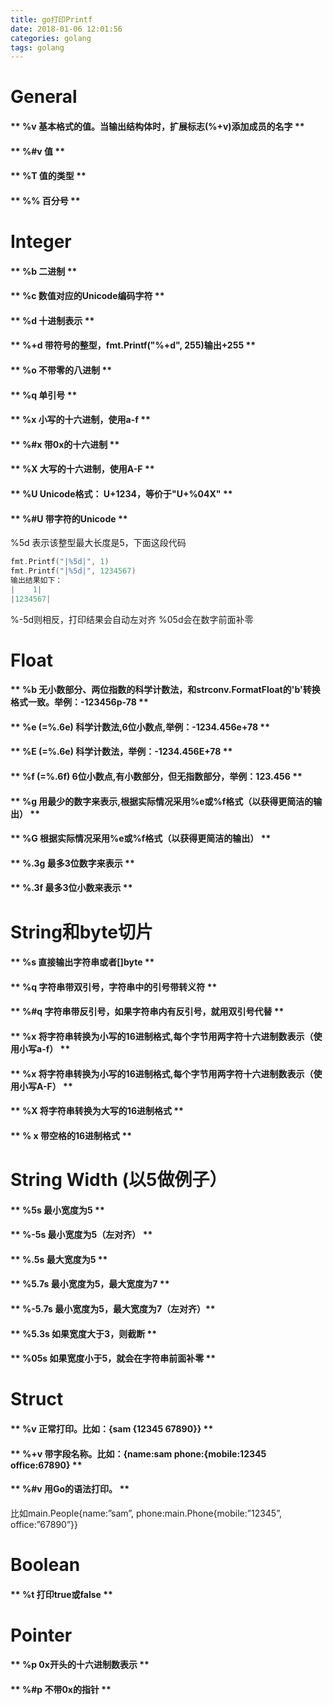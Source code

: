 ```yaml
---
title: go打印Printf
date: 2018-01-06 12:01:56
categories: golang
tags: golang
---
```


# General
#### ** %v 基本格式的值。当输出结构体时，扩展标志(%+v)添加成员的名字 **
#### ** %#v 值 **
#### ** %T 值的类型 **
#### ** %% 百分号 **

# Integer
#### ** %b 二进制 **
#### ** %c   数值对应的Unicode编码字符 **
#### ** %d   十进制表示 **
#### ** %+d 带符号的整型，fmt.Printf("%+d", 255)输出+255 **
#### ** %o 不带零的八进制 **
#### ** %q 单引号 **
#### ** %x 小写的十六进制，使用a-f **
#### ** %#x 带0x的十六进制 **
#### ** %X 大写的十六进制，使用A-F **
#### ** %U Unicode格式： U+1234，等价于"U+%04X" **
#### ** %#U 带字符的Unicode **
 %5d 表示该整型最大长度是5，下面这段代码 
``` go
fmt.Printf("|%5d|", 1)
fmt.Printf("|%5d|", 1234567)
输出结果如下：
|    1|
|1234567|  
```
%-5d则相反，打印结果会自动左对齐
%05d会在数字前面补零

# Float
#### ** %b 无小数部分、两位指数的科学计数法，和strconv.FormatFloat的'b'转换格式一致。举例：-123456p-78 **
#### ** %e (=%.6e) 科学计数法,6位小数点,举例：-1234.456e+78 **
#### ** %E (=%.6e) 科学计数法，举例：-1234.456E+78 **
#### ** %f (=%.6f) 6位小数点,有小数部分，但无指数部分，举例：123.456 **

#### ** %g 用最少的数字来表示,根据实际情况采用%e或%f格式（以获得更简洁的输出） **
#### ** %G 根据实际情况采用%e或%f格式（以获得更简洁的输出） **
#### ** %.3g 最多3位数字来表示 **
#### ** %.3f 最多3位小数来表示 **

# String和byte切片
#### ** %s 直接输出字符串或者[]byte **
#### ** %q 字符串带双引号，字符串中的引号带转义符 **
#### ** %#q 字符串带反引号，如果字符串内有反引号，就用双引号代替 **
#### ** %x 将字符串转换为小写的16进制格式,每个字节用两字符十六进制数表示（使用小写a-f） **
#### ** %x 将字符串转换为小写的16进制格式,每个字节用两字符十六进制数表示（使用小写A-F） **
#### ** %X 将字符串转换为大写的16进制格式 **
#### ** % x 带空格的16进制格式 **

# String Width (以5做例子）
#### ** %5s 最小宽度为5 **
#### ** %-5s 最小宽度为5（左对齐） **
#### ** %.5s 最大宽度为5 **
#### ** %5.7s 最小宽度为5，最大宽度为7 **
#### ** %-5.7s 最小宽度为5，最大宽度为7（左对齐）**
#### ** %5.3s 如果宽度大于3，则截断 **
#### ** %05s 如果宽度小于5，就会在字符串前面补零 **

# Struct
#### ** %v 正常打印。比如：{sam {12345 67890}} **
#### ** %+v 带字段名称。比如：{name:sam phone:{mobile:12345 office:67890} **
#### ** %#v 用Go的语法打印。 **
比如main.People{name:”sam”, phone:main.Phone{mobile:”12345”, office:”67890”}}

# Boolean
#### ** %t 打印true或false **

# Pointer
#### ** %p 0x开头的十六进制数表示 **
#### ** %#p 不带0x的指针 **
